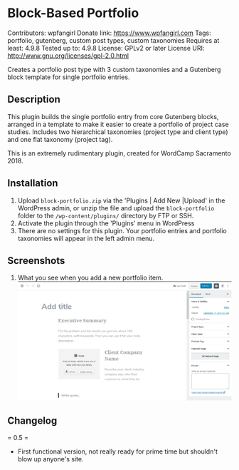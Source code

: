 # Block-Based Portfolio
Contributors: wpfangirl
Donate link: https://www.wpfangirl.com
Tags: portfolio, gutenberg, custom post types, custom taxonomies
Requires at least: 4.9.8
Tested up to: 4.9.8
License: GPLv2 or later
License URI: http://www.gnu.org/licenses/gpl-2.0.html

Creates a portfolio post type with 3 custom taxonomies and a Gutenberg block template for single portfolio entries.

## Description

This plugin builds the single portfolio entry from core Gutenberg blocks, arranged in a template to make it easier to create a portfolio of project case studies. Includes two hierarchical taxonomies (project type and client type) and one flat taxonomy (project tag).

This is an extremely rudimentary plugin, created for WordCamp Sacramento 2018.

## Installation

1. Upload `block-portfolio.zip` via the 'Plugins | Add New |Upload' in the WordPress admin, or unzip the file and upload the `block-portfolio` folder to the `/wp-content/plugins/` directory by FTP or SSH.
1. Activate the plugin through the 'Plugins' menu in WordPress
1. There are no settings for this plugin. Your portfolio entries and portfolio taxonomies will appear in the left admin menu. 

## Screenshots
1. What you see when you add a new portfolio item.
![screenshot of new portfolio item with empty blocks](https://github.com/wpfangirl/block-portfolio/blob/master/assets/screenshot-1.png)

## Changelog

= 0.5 =
* First functional version, not really ready for prime time but shouldn't blow up anyone's site.